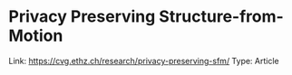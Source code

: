 # Privacy Preserving Structure-from-Motion

Link: https://cvg.ethz.ch/research/privacy-preserving-sfm/
Type: Article